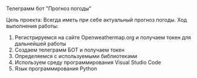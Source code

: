 Телеграмм бот "Прогноз погоды"

Цель проекта:
Всегда иметь при себе актуальный прогноз погоды.
Ход выполнения работы:
1) Регистрируемся на сайте Openweathermap.org и получаем токен для дальнейшей работы
2) Создаем телеграмм БОТ и получаем токен
3) Определяемся с используемыми библиотеками
4) Используем среду программирования Visual Studio Code
5) Язык программирования Python
